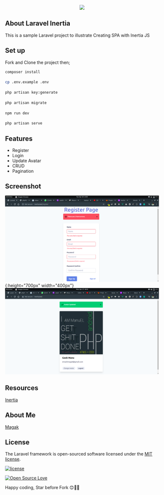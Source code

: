 <p align="center"><img src="https://magak.me/assets/images/Geek-logo.png" width="150"></p>


## About Laravel Inertia

 This is a sample Laravel project to illustrate Creating SPA with Inertia JS
 
 ## Set up 
 
 Fork and Clone the project  then;
 
 ```bash
composer install

cp .env.example .env

php artisan key:generate

php artisan migrate 

npm run dev

php artisan serve

```

## Features 
* Register
* Login
* Update Avatar
* CRUD
* Pagination

## Screenshot
![img reg](register-inertia.png){:height="700px" width="400px"}
![img home](home-inertia.png?s=200)
## Resources

 [Inertia](https://inertiajs.com/)


## About Me
[Magak](https://magak.me)
## License

The Laravel framework is open-sourced software licensed under the [MIT license](https://opensource.org/licenses/MIT).

[![license](https://img.shields.io/github/license/mashape/apistatus.svg?style=for-the-badge)](#)

[![Open Source Love](https://badges.frapsoft.com/os/v2/open-source-200x33.png?v=103)](#)


Happy coding, Star before Fork 😊💪💯
